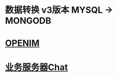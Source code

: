 # 数据转换 v3版本 MYSQL -> MONGODB


# [OPENIM](https://github.com/openimsdk/data-tools/blob/main/openim/README.md)

# [业务服务器Chat](https://github.com/openimsdk/data-tools/blob/main/chat/README.md)